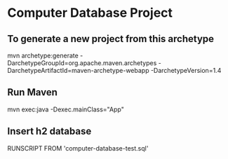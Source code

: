 # Computer Database Project

## To generate a new project from this archetype

mvn archetype:generate -DarchetypeGroupId=org.apache.maven.archetypes -DarchetypeArtifactId=maven-archetype-webapp -DarchetypeVersion=1.4

## Run Maven

mvn exec:java -Dexec.mainClass="App"

## Insert h2 database 
RUNSCRIPT FROM 'computer-database-test.sql'
